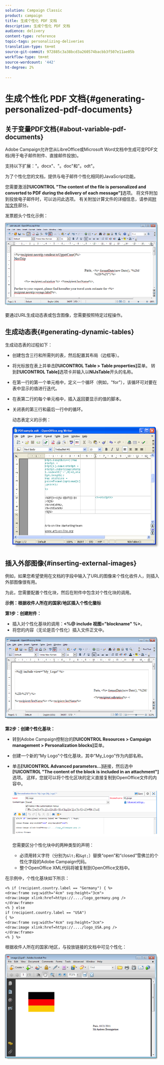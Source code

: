 ```yaml
---
solution: Campaign Classic
product: campaign
title: 生成个性化 PDF 文档
description: 生成个性化 PDF 文档
audience: delivery
content-type: reference
topic-tags: personalizing-deliveries
translation-type: tm+mt
source-git-commit: 972885c3a38bcd3a260574bacbb3f507e11ae05b
workflow-type: tm+mt
source-wordcount: '442'
ht-degree: 2%

---
```



# 生成个性化 PDF 文档{#generating-personalized-pdf-documents}

## 关于变量PDF文档{#about-variable-pdf-documents}

Adobe Campaign允许您从LibreOffice或Microsoft Word文档中生成可变PDF文档(用于电子邮件附件、直接邮件投放)。

支持以下扩展：&quot;。docx&quot;、&quot;。doc&quot;和&quot;。odt&quot;。

为了个性化您的文档，提供与电子邮件个性化相同的JavaScript功能。

您需要激活&#x200B;**[!UICONTROL "The content of the file is personalized and converted to PDF during the delivery of each message"]**&#x200B;选项。 将文件附加到投放电子邮件时，可以访问此选项。 有关附加计算文件的详细信息，请参阅[附加文件](../../delivery/using/attaching-files.md)部分。

发票题头个性化示例：

![](assets/s_ncs_pdf_simple.png)

要通过URL生成动态表或包含图像，您需要按照特定过程操作。

## 生成动态表{#generating-dynamic-tables}

生成动态表的过程如下：

* 创建包含三行和所需列的表，然后配置其布局（边框等）。
* 将光标放在表上并单击&#x200B;**[!UICONTROL Table > Table properties]**&#x200B;菜单。 转到&#x200B;**[!UICONTROL Table]**&#x200B;选项卡并输入以&#x200B;**NlJsTable**&#x200B;开头的名称。
* 在第一行的第一个单元格中，定义一个循环（例如，&quot;for&quot;），该循环可对要在表中显示的值进行迭代。
* 在表第二行的每个单元格中，插入返回要显示的值的脚本。
* 关闭表的第三行和最后一行中的循环。

   动态表定义的示例：

   ![](assets/s_ncs_pdf_table.png)

## 插入外部图像{#inserting-external-images}

例如，如果您希望使用在文档的字段中输入了URL的图像来个性化收件人，则插入外部图像很有用。

为此，您需要配置个性化块，然后在附件中包含对个性化块的调用。

**示例：根据收件人所在的国家/地区插入个性化徽标**

**第1步：创建附件：**

* 插入对个性化基块的调用：**&lt;%@ include 视图=&quot;blockname&quot; %>**。
* 将您的内容（无论是否个性化）插入文件正文中。

![](assets/s_ncs_open_office_blocdeperso.png)

**第2步：创建个性化基块：**

* 转到Adobe Campaign控制台的&#x200B;**[!UICONTROL Resources > Campaign management > Personalization blocks]**&#x200B;菜单。
* 创建一个新的“My Logo”个性化基块，其中“My_Logo”作为内部名称。
* 单击&#x200B;**[!UICONTROL Advanced parameters...]**&#x200B;链接，然后选中&#x200B;**[!UICONTROL "The content of the block is included in an attachment"]**&#x200B;选项。 这样，您就可以将个性化区块的定义直接复制到OpenOffice文件的内容中。

   ![](assets/s_ncs_pdf_bloc_option.png)

   您需要区分个性化块中的两种类型的声明：

   * 必须用转义字符（分别为`&lt;`和`&gt;`）替换“open”和“closed”雪佛兰的个性化字段的Adobe Campaign代码。
   * 整个OpenOffice XML代码将被复制到OpenOffice文档中。

在示例中，个性化基块如下所示：

```
<% if (recipient.country.label == "Germany") { %>
<draw:frame svg:width="4cm" svg:height="3cm">
<draw:image xlink:href=https://..../logo_germany.png />
</draw:frame>
<% } else
if (recipient.country.label == "USA")
{ %>
<draw:frame svg:width="4cm" svg:height="3cm">
<draw:image xlink:href=https://..../logo_USA.png />
</draw:frame>
<% } %>
```

根据收件人所在的国家/地区，与投放链接的文档中可见个性化：

![](assets/s_ncs_pdf_result.png)
